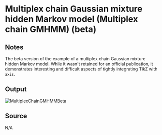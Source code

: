 # Multiplex chain Gaussian mixture hidden Markov model (Multiplex chain GMHMM) (beta)

## Notes

The beta version of the example of a multiplex chain Gaussian mixture hidden Markov model. While it wasn't retained for an official publication, it demonstrates interesting and difficult aspects of tightly integrating Ti*k*Z with `axis`.

## Output

![MultiplexChainGMHMMBeta](https://www.dropbox.com/s/l65l44gs0a7dwxj/multiplex_chain_gmhmm_beta.png?raw=1)

## Source

N/A
